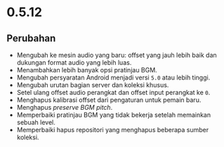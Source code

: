# 0.5.12

## Perubahan

- Mengubah ke mesin audio yang baru: offset yang jauh lebih baik dan dukungan format audio yang lebih luas.
- Menambahkan lebih banyak opsi pratinjau BGM.
- Mengubah persyaratan Android menjadi versi `5.0` atau lebih tinggi.
- Mengubah urutan bagian server dan koleksi khusus.
- Setel ulang offset audio perangkat dan offset input perangkat ke `0`.
- Menghapus kalibrasi offset dari pengaturan untuk pemain baru.
- Menghapus _preserve BGM pitch_.
- Memperbaiki pratinjau BGM yang tidak bekerja setelah memainkan sebuah level.
- Memperbaiki hapus repositori yang menghapus beberapa sumber koleksi.
